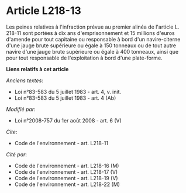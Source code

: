 # Article L218-13

Les peines relatives à l'infraction prévue au premier alinéa de l'article L. 218-11 sont portées à dix ans d'emprisonnement
et 15 millions d'euros d'amende pour tout capitaine ou responsable à bord d'un navire-citerne d'une jauge brute supérieure ou
égale à 150 tonneaux ou de tout autre navire d'une jauge brute supérieure ou égale à 400 tonneaux, ainsi que pour tout
responsable de l'exploitation à bord d'une plate-forme.

**Liens relatifs à cet article**

_Anciens textes_:

  - Loi n°83-583 du 5 juillet 1983 - art. 4, v. init.
  - Loi n°83-583 du 5 juillet 1983 - art. 4 (Ab)

_Modifié par_:

  - Loi n°2008-757 du 1er août 2008 - art. 6 (V)

_Cite_:

  - Code de l'environnement - art. L218-11

_Cité par_:

  - Code de l'environnement - art. L218-16 (M)
  - Code de l'environnement - art. L218-17 (V)
  - Code de l'environnement - art. L218-19 (V)
  - Code de l'environnement - art. L218-22 (M)
